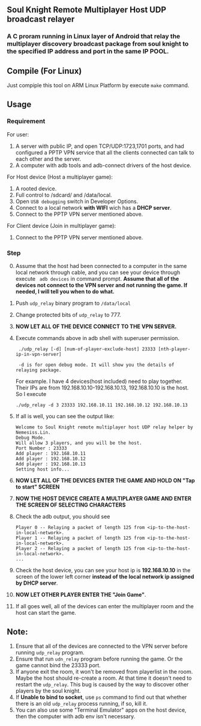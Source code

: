 ## Soul Knight Remote Multiplayer Host UDP broadcast relayer

### A C proram running in Linux layer of Android that relay the multiplayer discovery broadcast package from soul knight to the specified IP address and port in the same **IP POOL**.

## Compile (For Linux)

Just compiple this tool on ARM Linux Platform by execute ``` make ``` command. 

## Usage

### Requirement
For user:
1. A server with public IP, and open TCP/UDP:1723,1701 ports, and had configured a PPTP VPN service that all the clients connected can talk to each other and the server.
2. A computer with adb tools and adb-connect drivers of the host device.

For Host device (Host a multiplayer game):
1. A rooted device.
2. Full control to /sdcard/ and /data/local.
3. Open ```USB debugging``` switch in Developer Options.
4. Connect to a local network **with WIFI** wich has a **DHCP server**.
5. Connect to the PPTP VPN server mentioned above.

For Client device (Join in multiplayer game):
1. Connect to the PPTP VPN server mentioned above.

### Step


0. Assume that the host had been connected to a computer in the same local network through cable, and you can see your device through execute ``` adb devices``` in command prompt. **Assume that all of the devices not connect to the VPN server and not running the game. If needed, I will tell you when to do what.**

1. Push ```udp_relay``` binary program to ```/data/local```
2. Change protected bits of ```udp_relay``` to 777.
3. **NOW LET ALL OF THE DEVICE CONNECT TO THE VPN SERVER.**
4. Execute commands above in adb shell with superuser permission.
   ```
    ./udp_relay [-d] [num-of-player-exclude-host] 23333 [nth-player-ip-in-vpn-server]

    -d is for open debug mode. It will show you the details of relaying package.
   ```
   For example. I have 4 devices(host included) need to play together. Their IPs are from 192.168.10.10-192.168.10.13, 192.168.10.10 is the host. So I execute
   ```
   ./udp_relay -d 3 23333 192.168.10.11 192.168.10.12 192.168.10.13
   ```
5. If all is well, you can see the output like:
   ```
   Welcome to Soul Knight remote multiplayer host UDP relay helper by Nemesiss.Lin.
   Debug Mode.
   Will allow 3 players, and you will be the host.
   Port Number : 23333
   Add player : 192.168.10.11
   Add player : 192.168.10.12
   Add player : 192.168.10.13
   Setting host info...
   ```
6. **NOW LET ALL OF THE DEVICES ENTER THE GAME AND HOLD ON "Tap to start" SCREEN**
7. **NOW THE HOST DEVICE CREATE A MULTIPLAYER GAME AND ENTER THE SCREEN OF SELECTING CHARACTERS**
8. Check the adb output, you should see
   ```
   Player 0 -- Relaying a packet of length 125 from <ip-to-the-host-in-local-network>.
   Player 1 -- Relaying a packet of length 125 from <ip-to-the-host-in-local-network>.
   Player 2 -- Relaying a packet of length 125 from <ip-to-the-host-in-local-network>.
   ...
   ```
9. Check the host device, you can see your host ip is **192.168.10.10** in the screen of the lower left corner **instead of the local network ip assigned by DHCP server**.
    
10. **NOW LET OTHER PLAYER ENTER THE "Join Game"**.
11. If all goes well, all of the devices can enter the multiplayer room and the host can start the game.

## Note:
1. Ensure that all of the devices are connected to the VPN server before running ```udp_relay``` program.
2. Ensure that run ```udn_relay``` program before running the game. Or the game cannot bind the 23333 port.
3. If anyone exit the room, it won't be removed from playerlist in the room. Maybe the host should re-create a room. At that time it doesn't need to restart the ```udp_relay```. This bug is caused by the way to discover other players by the soul knight.
4. If **Unable to bind to socket**, use ```ps``` command to find out that whether there is an old ```udp_relay``` process running, if so,  kill it.
5. You can also use some "Terminal Emulator" apps on the host device, then the computer with adb env isn't necessary.
